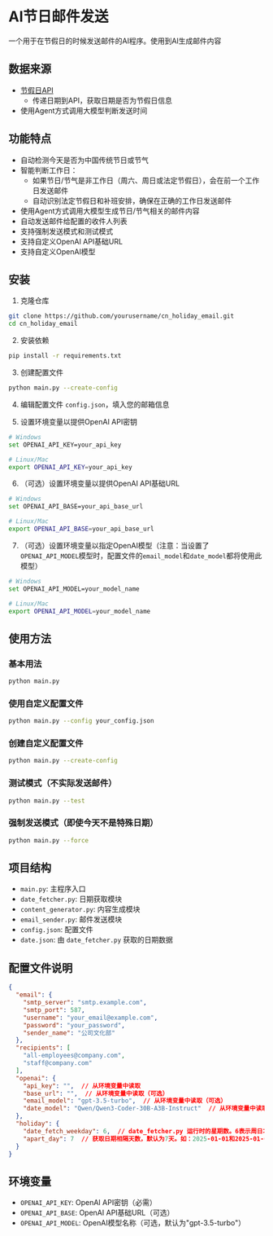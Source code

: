 # AI节日邮件发送
一个用于在节假日的时候发送邮件的AI程序。使用到AI生成邮件内容

## 数据来源
- [节假日API](https://holiday.dreace.top/)
  - 传递日期到API，获取日期是否为节假日信息
- 使用Agent方式调用大模型判断发送时间

## 功能特点
- 自动检测今天是否为中国传统节日或节气
- 智能判断工作日：
  - 如果节日/节气是非工作日（周六、周日或法定节假日），会在前一个工作日发送邮件
  - 自动识别法定节假日和补班安排，确保在正确的工作日发送邮件
- 使用Agent方式调用大模型生成节日/节气相关的邮件内容
- 自动发送邮件给配置的收件人列表
- 支持强制发送模式和测试模式
- 支持自定义OpenAI API基础URL
- 支持自定义OpenAI模型

## 安装

1. 克隆仓库
```bash
git clone https://github.com/yourusername/cn_holiday_email.git
cd cn_holiday_email
```

2. 安装依赖
```bash
pip install -r requirements.txt
```

3. 创建配置文件
```bash
python main.py --create-config
```

4. 编辑配置文件 `config.json`，填入您的邮箱信息

5. 设置环境变量以提供OpenAI API密钥
```bash
# Windows
set OPENAI_API_KEY=your_api_key

# Linux/Mac
export OPENAI_API_KEY=your_api_key
```

6. （可选）设置环境变量以提供OpenAI API基础URL
```bash
# Windows
set OPENAI_API_BASE=your_api_base_url

# Linux/Mac
export OPENAI_API_BASE=your_api_base_url
```

7. （可选）设置环境变量以指定OpenAI模型（注意：当设置了`OPENAI_API_MODEL`模型时，配置文件的`email_model`和`date_model`都将使用此模型）
```bash
# Windows
set OPENAI_API_MODEL=your_model_name

# Linux/Mac
export OPENAI_API_MODEL=your_model_name
```

## 使用方法

### 基本用法
```bash
python main.py
```

### 使用自定义配置文件
```bash
python main.py --config your_config.json
```

### 创建自定义配置文件
```bash
python main.py --create-config
```

### 测试模式（不实际发送邮件）
```bash
python main.py --test
```

### 强制发送模式（即使今天不是特殊日期）
```bash
python main.py --force
```

## 项目结构
- `main.py`: 主程序入口
- `date_fetcher.py`: 日期获取模块
- `content_generator.py`: 内容生成模块
- `email_sender.py`: 邮件发送模块
- `config.json`: 配置文件
- `date.json`: 由 `date_fetcher.py` 获取的日期数据

## 配置文件说明
```json
{
  "email": {
    "smtp_server": "smtp.example.com",
    "smtp_port": 587,
    "username": "your_email@example.com",
    "password": "your_password",
    "sender_name": "公司文化部"
  },
  "recipients": [
    "all-employees@company.com",
    "staff@company.com"
  ],
  "openai": {
    "api_key": "",  // 从环境变量中读取
    "base_url": "",  // 从环境变量中读取（可选）
    "email_model": "gpt-3.5-turbo",  // 从环境变量中读取（可选）
    "date_model": "Qwen/Qwen3-Coder-30B-A3B-Instruct"  // 从环境变量中读取（可选）
  },
  "holiday": {
    "date_fetch_weekday": 6,  // date_fetcher.py 运行时的星期数。6表示周日才运行
    "apart_day": 7  // 获取日期相隔天数，默认为7天。如：2025-01-01和2025-01-08之间的日期，则 apart_day 为7天。
  }
}
```

## 环境变量

- `OPENAI_API_KEY`: OpenAI API密钥（必需）
- `OPENAI_API_BASE`: OpenAI API基础URL（可选）
- `OPENAI_API_MODEL`: OpenAI模型名称（可选，默认为"gpt-3.5-turbo"）
